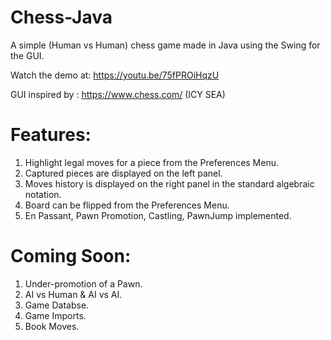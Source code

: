 # Chess-Java
 
A simple (Human vs Human) chess game made in Java using the Swing for the GUI.

Watch the demo at: https://youtu.be/75fPROiHqzU

GUI inspired by : https://www.chess.com/ (ICY SEA)

# Features:

1. Highlight legal moves for a piece from the Preferences Menu.
2. Captured pieces are displayed on the left panel.
3. Moves history is displayed on the right panel in the standard algebraic notation.
4. Board can be flipped from the Preferences Menu.
5. En Passant, Pawn Promotion, Castling, PawnJump implemented.

# Coming Soon:

1. Under-promotion of a Pawn.
2. AI vs Human & AI vs AI.
3. Game Databse.
4. Game Imports.
5. Book Moves. 
